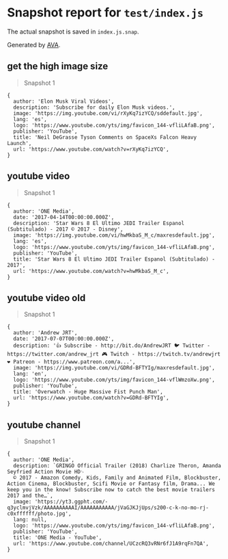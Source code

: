 # Snapshot report for `test/index.js`

The actual snapshot is saved in `index.js.snap`.

Generated by [AVA](https://avajs.dev).

## get the high image size

> Snapshot 1

    {
      author: 'Elon Musk Viral Videos',
      description: 'Subscribe for daily Elon Musk videos.',
      image: 'https://img.youtube.com/vi/rXyKq7izYCQ/sddefault.jpg',
      lang: 'es',
      logo: 'https://www.youtube.com/yts/img/favicon_144-vfliLAfaB.png',
      publisher: 'YouTube',
      title: 'Neil DeGrasse Tyson Comments on SpaceXs Falcon Heavy Launch',
      url: 'https://www.youtube.com/watch?v=rXyKq7izYCQ',
    }

## youtube video

> Snapshot 1

    {
      author: 'ONE Media',
      date: '2017-04-14T00:00:00.000Z',
      description: 'Star Wars 8 El Ultimo JEDI Trailer Espanol (Subtitulado) - 2017 © 2017 - Disney',
      image: 'https://img.youtube.com/vi/hwMkbaS_M_c/maxresdefault.jpg',
      lang: 'es',
      logo: 'https://www.youtube.com/yts/img/favicon_144-vfliLAfaB.png',
      publisher: 'YouTube',
      title: 'Star Wars 8 El Ultimo JEDI Trailer Espanol (Subtitulado) - 2017',
      url: 'https://www.youtube.com/watch?v=hwMkbaS_M_c',
    }

## youtube video old

> Snapshot 1

    {
      author: 'Andrew JRT',
      date: '2017-07-07T00:00:00.000Z',
      description: '👍 Subscribe - http://bit.do/AndrewJRT 🐦 Twitter - https://twitter.com/andrew_jrt 🎮 Twitch - https://twitch.tv/andrewjrt ❤ Patreon - https://www.patreon.com/a...',
      image: 'https://img.youtube.com/vi/GDRd-BFTYIg/maxresdefault.jpg',
      lang: 'en',
      logo: 'https://www.youtube.com/yts/img/favicon_144-vflWmzoXw.png',
      publisher: 'YouTube',
      title: 'Overwatch - Huge Massive Fist Punch Man',
      url: 'https://www.youtube.com/watch?v=GDRd-BFTYIg',
    }

## youtube channel

> Snapshot 1

    {
      author: 'ONE Media',
      description: `GRINGO Official Trailer (2018) Charlize Theron, Amanda Seyfried Action Movie HD␊
      © 2017 - Amazon Comedy, Kids, Family and Animated Film, Blockbuster, Action Cinema, Blockbuster, Scifi Movie or Fantasy film, Drama... We keep you in the know! Subscribe now to catch the best movie trailers 2017 and the…`,
      image: 'https://yt3.ggpht.com/-q3yclmvjVzk/AAAAAAAAAAI/AAAAAAAAAAA/jVaGJKJjUps/s200-c-k-no-mo-rj-c0xffffff/photo.jpg',
      lang: null,
      logo: 'https://www.youtube.com/yts/img/favicon_144-vfliLAfaB.png',
      publisher: 'YouTube',
      title: 'ONE Media - YouTube',
      url: 'https://www.youtube.com/channel/UCzcRQ3vRNr6fJ1A9rqFn7QA',
    }
